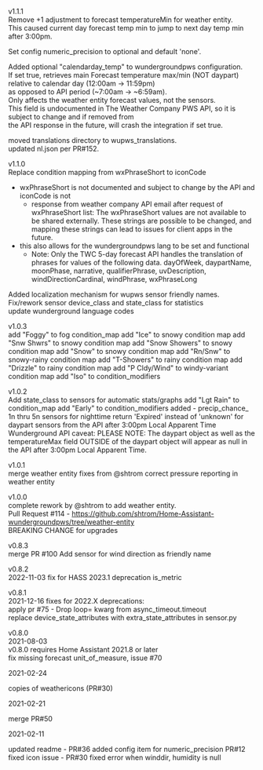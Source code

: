 v1.1.1  
Remove +1 adjustment to forecast temperatureMin for weather entity.  
This caused current day forecast temp min to jump to next day temp min after 3:00pm.  

Set config numeric_precision to optional and default 'none'.

Added optional "calendarday_temp" to wundergroundpws configuration.  
If set true, retrieves main Forecast temperature max/min (NOT daypart) relative to calendar day (12:00am -> 11:59pm)  
as opposed to API period (~7:00am -> ~6:59am).  
Only affects the weather entity forecast values, not the sensors.   
This field is undocumented in The Weather Company PWS API, so it is subject to change and if removed from  
the API response in the future, will crash the integration if set true.  

moved translations directory to wupws_translations.  
updated nl.json per PR#152.

v1.1.0  
Replace condition mapping from wxPhraseShort to iconCode
- wxPhraseShort is not documented and subject to change by the API and iconCode is not
  - response from weather company API email after request of wxPhraseShort list:
        The wxPhraseShort values are not available to be shared externally.
        These strings are possible to be changed, and mapping these strings can lead to issues for client apps in the
        future.
- this also allows for the wundergroundpws lang to be set and functional
  - Note: Only the TWC  5-day forecast API handles the translation of phrases for values of the following data.
        dayOfWeek, daypartName, moonPhase, narrative, qualifierPhrase, uvDescription, windDirectionCardinal, windPhrase, wxPhraseLong

Added localization mechanism for wupws sensor friendly names.
Fix/rework sensor device_class and state_class for statistics  
update wunderground language codes

v1.0.3  
add "Foggy" to fog condition_map
add "Ice" to snowy condition map
add "Snw Shwrs" to snowy condition map
add "Snow Showers" to snowy condition map
add "Snow" to snowy condition map
add "Rn/Snw" to snowy-rainy condition map
add "T-Showers" to rainy condition map
add "Drizzle" to rainy condition map
add "P Cldy/Wind" to windy-variant condition map
add "Iso" to condition_modifiers

v1.0.2  
Add state_class to sensors for automatic stats/graphs
add "Lgt Rain" to condition_map
add "Early" to condition_modifiers
added - precip_chance_  1n thru 5n sensors for nighttime
return 'Expired' instead of 'unknown' for daypart sensors from the API after 3:00pm Local Apparent Time
Wunderground API caveat: 
PLEASE NOTE: The daypart object as well as the temperatureMax field OUTSIDE of the daypart object will appear as null in the API after 3:00pm Local Apparent Time.



v1.0.1  
merge weather entity fixes from @shtrom
correct pressure reporting in weather entity

v1.0.0  
complete rework by @shtrom to add weather entity.  
Pull Request #114 - https://github.com/shtrom/Home-Assistant-wundergroundpws/tree/weather-entity  
BREAKING CHANGE for upgrades

v0.8.3  
merge PR #100 Add sensor for wind direction as friendly name

v0.8.2  
2022-11-03
fix for HASS 2023.1 deprecation is_metric

v0.8.1  
2021-12-16
fixes for 2022.X deprecations:  
apply pr #75 - Drop loop= kwarg from async_timeout.timeout  
replace device_state_attributes with extra_state_attributes in sensor.py  

v0.8.0  
2021-08-03  
v0.8.0 requires Home Assistant 2021.8 or later  
fix missing forecast unit_of_measure, issue #70  

2021-02-24  

copies of weathericons (PR#30)

2021-02-21  

merge PR#50

2021-02-11  

updated readme - PR#36
added config item for numeric_precision  PR#12
fixed icon issue - PR#30
fixed error when winddir, humidity is null

